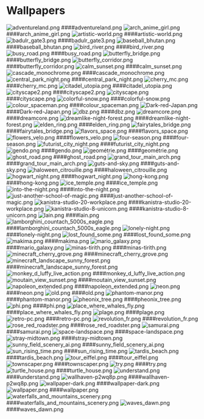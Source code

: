 # Wallpapers

![adventureland.png](adventureland.png)
####adventureland.png
![arch_anime_girl.png](arch_anime_girl.png)
####arch_anime_girl.png
![artistic-world.png](artistic-world.png)
####artistic-world.png
![badulr_gate3.png](badulr_gate3.png)
####badulr_gate3.png
![baseball_bhutan.png](baseball_bhutan.png)
####baseball_bhutan.png
![bird_river.png](bird_river.png)
####bird_river.png
![busy_road.png](busy_road.png)
####busy_road.png
![butterfly_bridge.png](butterfly_bridge.png)
####butterfly_bridge.png
![butterfly_corridor.png](butterfly_corridor.png)
####butterfly_corridor.png
![calm_sunset.png](calm_sunset.png)
####calm_sunset.png
![cascade_monochrome.png](cascade_monochrome.png)
####cascade_monochrome.png
![central_park_night.png](central_park_night.png)
####central_park_night.png
![cherry_mc.png](cherry_mc.png)
####cherry_mc.png
![citadel_utopia.png](citadel_utopia.png)
####citadel_utopia.png
![cityscape2.png](cityscape2.png)
####cityscape2.png
![cityscape.png](cityscape.png)
####cityscape.png
![colorful-snow.png](colorful-snow.png)
####colorful-snow.png
![colour_spaceman.png](colour_spaceman.png)
####colour_spaceman.png
![Dark-red-Japan.png](Dark-red-Japan.png)
####Dark-red-Japan.png
![dbz.png](dbz.png)
####dbz.png
![dreamcore.png](dreamcore.png)
####dreamcore.png
![dreamlike-night-forest.png](dreamlike-night-forest.png)
####dreamlike-night-forest.png
![elden_ring.png](elden_ring.png)
####elden_ring.png
![fairytales_bridge.png](fairytales_bridge.png)
####fairytales_bridge.png
![flavors_space.png](flavors_space.png)
####flavors_space.png
![flowers_velo.png](flowers_velo.png)
####flowers_velo.png
![four-season.png](four-season.png)
####four-season.png
![futurist_city_night.png](futurist_city_night.png)
####futurist_city_night.png
![gendo.png](gendo.png)
####gendo.png
![geométrie.png](geométrie.png)
####geométrie.png
![ghost_road.png](ghost_road.png)
####ghost_road.png
![grand_tour_main_arch.png](grand_tour_main_arch.png)
####grand_tour_main_arch.png
![guts-and-sky.png](guts-and-sky.png)
####guts-and-sky.png
![haloween_citrouille.png](haloween_citrouille.png)
####haloween_citrouille.png
![hogwart_night.png](hogwart_night.png)
####hogwart_night.png
![hong-kong.png](hong-kong.png)
####hong-kong.png
![ice_temple.png](ice_temple.png)
####ice_temple.png
![into-the-night.png](into-the-night.png)
####into-the-night.png
![just-another-school-of-magic.png](just-another-school-of-magic.png)
####just-another-school-of-magic.png
![kanistra-studio-20-workplace.png](kanistra-studio-20-workplace.png)
####kanistra-studio-20-workplace.png
![kanistra-studio-8-unicorn.png](kanistra-studio-8-unicorn.png)
####kanistra-studio-8-unicorn.png
![lain.png](lain.png)
####lain.png
![lamborghini_countach_5000s_eagle.png](lamborghini_countach_5000s_eagle.png)
####lamborghini_countach_5000s_eagle.png
![lonely-night.png](lonely-night.png)
####lonely-night.png
![lost_found_some.png](lost_found_some.png)
####lost_found_some.png
![makima.png](makima.png)
####makima.png
![mario_galaxy.png](mario_galaxy.png)
####mario_galaxy.png
![minas-tirith.png](minas-tirith.png)
####minas-tirith.png
![minecraft_cherry_grove.png](minecraft_cherry_grove.png)
####minecraft_cherry_grove.png
![minecraft_landscape_sunny_forest.png](minecraft_landscape_sunny_forest.png)
####minecraft_landscape_sunny_forest.png
![monkey_d_luffy_live_action.png](monkey_d_luffy_live_action.png)
####monkey_d_luffy_live_action.png
![moutain_view_sunset.png](moutain_view_sunset.png)
####moutain_view_sunset.png
![napoleon_extended.png](napoleon_extended.png)
####napoleon_extended.png
![neon.png](neon.png)
####neon.png
![old.png](old.png)
####old.png
![phantom-manor.png](phantom-manor.png)
####phantom-manor.png
![pheonix_tree.png](pheonix_tree.png)
####pheonix_tree.png
![phi.png](phi.png)
####phi.png
![place_where_whales_fly.png](place_where_whales_fly.png)
####place_where_whales_fly.png
![plage.png](plage.png)
####plage.png
![retro-pc.png](retro-pc.png)
####retro-pc.png
![revolution_fr.png](revolution_fr.png)
####revolution_fr.png
![rose_red_roadster.png](rose_red_roadster.png)
####rose_red_roadster.png
![samurai.png](samurai.png)
####samurai.png
![space-landspace.png](space-landspace.png)
####space-landspace.png
![stray-midtown.png](stray-midtown.png)
####stray-midtown.png
![sunny_field_scenery_ai.png](sunny_field_scenery_ai.png)
####sunny_field_scenery_ai.png
![sun_rising_time.png](sun_rising_time.png)
####sun_rising_time.png
![tardis_beach.png](tardis_beach.png)
####tardis_beach.png
![tour_eiffel.png](tour_eiffel.png)
####tour_eiffel.png
![townscaper.png](townscaper.png)
####townscaper.png
![try.png](try.png)
####try.png
![turtle_house.png](turtle_house.png)
####turtle_house.png
![understand.png](understand.png)
####understand.png
![wallhaven-p2wq8p.png](wallhaven-p2wq8p.png)
####wallhaven-p2wq8p.png
![wallpaper-dark.png](wallpaper-dark.png)
####wallpaper-dark.png
![wallpaper.png](wallpaper.png)
####wallpaper.png
![waterfalls_and_mountains_scenery.png](waterfalls_and_mountains_scenery.png)
####waterfalls_and_mountains_scenery.png
![waves_dawn.png](waves_dawn.png)
####waves_dawn.png
